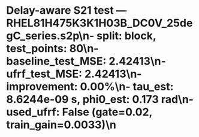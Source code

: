 # Delay-aware S21 test — RHEL81H475K3K1H03B_DC0V_25degC_series.s2p\n- split: block, test_points: 80\n- baseline_test_MSE: 2.42413\n- ufrf_test_MSE: 2.42413\n- improvement: 0.00%\n- tau_est: 8.6244e-09 s, phi0_est: 0.173 rad\n- used_ufrf: False (gate=0.02, train_gain=0.0033)\n